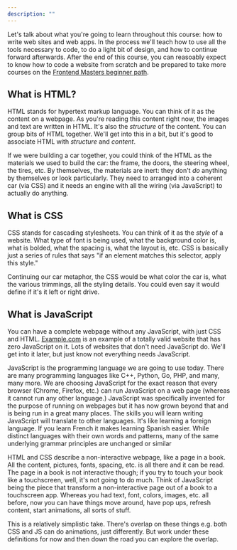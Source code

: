 ```yaml
---
description: ""
---
```


Let's talk about what you're going to learn throughout this course: how to write web sites and web apps. In the process we'll teach how to use all the tools necessary to code, to do a light bit of design, and how to continue forward afterwards. After the end of this course, you can reasoably expect to know how to code a website from scratch and be prepared to take more courses on the [Frontend Masters beginner path][fem].

## What is HTML?

HTML stands for hypertext markup language. You can think of it as the content on a webpage. As you're reading this content right now, the images and text are written in HTML. It's also the _structure_ of the content. You can group bits of HTML together. We'll get into this in a bit, but it's good to associate HTML with _structure_ and _content_.

If we were building a car together, you could think of the HTML as the materials we used to build the car: the frame, the doors, the steering wheel, the tires, etc. By themselves, the materials are inert: they don't _do_ anything by themselves or look particularly. They need to arranged into a coherent car (via CSS) and it needs an engine with all the wiring (via JavaScript) to actually do anything.

## What is CSS

CSS stands for cascading stylesheets. You can think of it as the _style_ of a website. What type of font is being used, what the background color is, what is bolded, what the spacing is, what the layout is, etc. CSS is basically just a series of rules that says "if an element matches this selector, apply this style."

Continuing our car metaphor, the CSS would be what color the car is, what the various trimmings, all the styling details. You could even say it would define if it's it left or right drive.

## What is JavaScript

You can have a complete webpage without any JavaScript, with just CSS and HTML. [Example.com][example] is an example of a totally valid website that has zero JavaScript on it. Lots of websites that don't need JavaScript do. We'll get into it later, but just know not everything needs JavaScript.

JavaScript is the programming language we are going to use today. There are many programming languages like C++, Python, Go, PHP, and many, many more. We are choosing JavaScript for the exact reason that every browser (Chrome, Firefox, etc.) can run JavaScript on a web page (whereas it cannot run any other language.) JavaScript was specifically invented for the purpose of running on webpages but it has now grown beyond that and is being run in a great many places. The skills you will learn writing JavaScript will translate to other languages. It's like learning a foreign language. If you learn French it makes learning Spanish easier. While distinct languages with their own words and patterns, many of the same underlying grammar principles are unchanged or similar

HTML and CSS describe a non-interactive webpage, like a page in a book. All the content, pictures, fonts, spacing, etc. is all there and it can be read. The page in a book is not interactive though; if you try to touch your book like a touchscreen, well, it's not going to do much. Think of JavaScript being the piece that transform a non-interactive page out of a book to a touchscreen app. Whereas you had text, font, colors, images, etc. all before, now you can have things move around, have pop ups, refresh content, start animations, all sorts of stuff.

This is a relatively simplistic take. There's overlap on these things e.g. both CSS and JS can do animations, just differently. But work under these definitions for now and then down the road you can explore the overlap.

[fem]: https://frontendmasters.com/learn/beginner/
[example]: http://example.com
